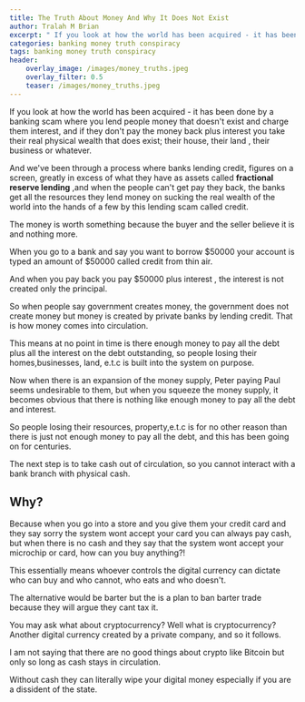 ```yaml
---
title: The Truth About Money And Why It Does Not Exist
author: Tralah M Brian
excerpt: " If you look at how the world has been acquired - it has been done by a banking scam where you lend people money that doesn't exist and charge them interest, and if they don't pay the money back plus interest you take their real physical wealth that does exist; their house, their land , their business or whatever. "
categories: banking money truth conspiracy
tags: banking money truth conspiracy
header:
    overlay_image: /images/money_truths.jpeg
    overlay_filter: 0.5
    teaser: /images/money_truths.jpeg
---
```





If you look at how the world has been acquired - it has been done by a banking scam where you lend people money that doesn't exist and charge them interest, and if they don't pay the money back plus interest you take their real physical wealth that does exist; their house, their land , their business or whatever.

And we've been through a process where banks lending credit, figures on a screen, greatly in excess of what they have as assets called **fractional reserve lending** ,and when the people can't get pay they back, the banks get all the resources they lend money on sucking the real wealth of the world into the hands of a few by this lending scam called credit.

The money is worth something because the buyer and the seller believe it is and nothing more.

When you go to a bank and say you want to borrow \$50000 your account is typed an amount of \$50000 called credit from thin air.

And when you pay back you pay \$50000 plus interest , the interest is not created only the principal.

So when people say government creates money, the government does not create money but money is created by private banks by lending credit. That is how money comes into circulation.

This means at no point in time is there enough money to pay all the debt plus all the interest  on the debt outstanding, so people losing their homes,businesses, land, e.t.c is built into the system on purpose.

Now when there is an expansion of the money supply, Peter paying Paul seems undesirable to them, but when you squeeze the money supply, it becomes obvious that there is nothing like enough money to pay all the debt and interest.

So people losing their resources, property,e.t.c is for no other reason than there is just not enough money to pay all the debt, and this has been going on for centuries.

The next step is to take cash out of circulation, so you cannot interact with a bank branch with physical cash.

## Why?

Because when you go into a store and you give them your credit card and they say sorry the system wont accept your card you can always pay cash, but when there is no cash and they say that the system wont accept your microchip or card, how can you buy anything?!

This essentially means whoever controls the digital currency can dictate who can buy and who cannot, who eats and who doesn't.

The alternative would be barter but the is a plan to ban barter trade because they will argue they cant tax it.

You may ask what about cryptocurrency? Well what is cryptocurrency? Another digital currency created by a private company, and so it follows.

I am not saying that there are no good things about crypto like Bitcoin but only so long as cash stays in circulation.

Without cash they can literally wipe your digital money especially if you are a dissident of the state.
